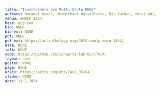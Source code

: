 ```yaml
---
title: "Transformers are Multi-State RNNs"
authors: Matanel Oren*, <b>Michael Hassid*</b>, Nir Yarden, Yossi Adi, Roy Schwartz
venue: EMNLP 2024
base: eco-sem
bib: NONE
bib-ext: NONE
pdf: NONE
pdf-ext: https://aclanthology.org/2024.emnlp-main.1043/
data: NONE
talk: NONE
code: https://github.com/schwartz-lab-NLP/TOVA
layout: post
poster: NONE
page: NONE
arxiv: https://arxiv.org/abs/2401.06104
slides: NONE
date: 11-1-2024
---
```

